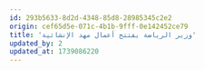 ```yaml
---
id: 293b5633-8d2d-4348-85d8-28985345c2e2
origin: cef65d5e-071c-4b1b-9fff-0e142452ce79
title: 'وزير الرياضة يفتتح أعمال مهد الإنشائية'
updated_by: 2
updated_at: 1739086220
---
```

